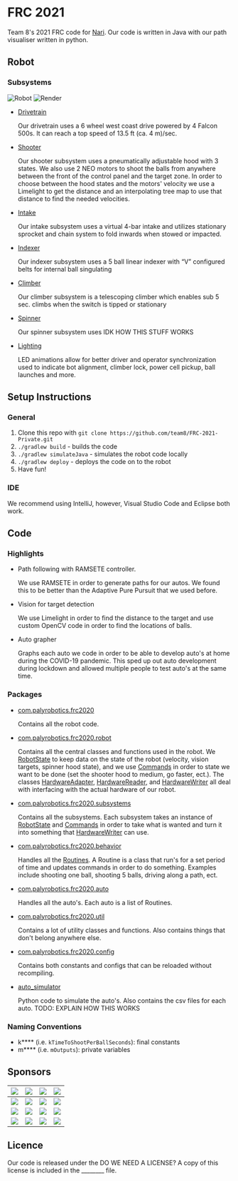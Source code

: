 # FRC 2021

Team 8's 2021 FRC code for [Nari](http://palyrobotics.com/robots/). Our code is written in Java with our path visualiser written in python.

## Robot

### Subsystems

![Robot](https://i.imgur.com/m5wDzObh.jpg)
![Render](http://palyrobotics.com/assets/img/robots/nari.png)

* [Drivetrain](src/main/java/com/palyrobotics/frc2020/subsystems/Drive.java)

    Our drivetrain uses a 6 wheel west coast drive powered by 4 Falcon 500s. It can reach a top speed of 13.5 ft (ca. 4 m)/sec.

* [Shooter](src/main/java/com/palyrobotics/frc2020/subsystems/Shooter.java)

    Our shooter subsystem uses a pneumatically adjustable hood with 3 states. We also use 2 NEO motors to shoot the balls
    from anywhere between the front of the control panel and the target zone. In order to choose between the hood states
    and the motors' velocity we use a Limelight to get the distance and an interpolating tree map to use that distance
    to find the needed velocities.

* [Intake](src/main/java/com/palyrobotics/frc2020/subsystems/Intake.java)

    Our intake subsystem uses a virtual 4-bar intake and utilizes stationary sprocket and chain system to fold inwards
    when stowed or impacted.

* [Indexer](src/main/java/com/palyrobotics/frc2020/subsystems/Indexer.java)

    Our indexer subsystem uses a 5 ball linear indexer with “V” configured belts for internal ball singulating

* [Climber](src/main/java/com/palyrobotics/frc2020/subsystems/Climber.java)

    Our climber subsystem is a telescoping climber which enables sub 5 sec. climbs when the switch is tipped or stationary

* [Spinner](src/main/java/com/palyrobotics/frc2020/subsystems/Spinner.java)

    Our spinner subsystem uses IDK HOW THIS STUFF WORKS

* [Lighting](src/main/java/com/palyrobotics/frc2020/subsystems/Lighting.java)

    LED animations allow for better driver and operator synchronization used to indicate bot alignment, climber lock,
    power cell pickup, ball launches and more.

## Setup Instructions

### General
1. Clone this repo with ``git clone https://github.com/team8/FRC-2021-Private.git``
2. ``./gradlew build`` - builds the code
3. ``./gradlew simulateJava`` - simulates the robot code locally
4. ``./gradlew deploy`` - deploys the code on to the robot
5. Have fun!

### IDE
We recommend using IntelliJ, however, Visual Studio Code and Eclipse both work.

## Code

### Highlights
* Path following with RAMSETE controller.
    
    We use RAMSETE in order to generate paths for our autos. We found this to be better than the Adaptive Pure
    Pursuit that we used before.

* Vision for target detection
    
    We use Limelight in order to find the distance to the target and use custom OpenCV code in order to find the 
    locations of balls.
  
* Auto grapher
    
    Graphs each auto we code in order to be able to develop auto's at home during the COVID-19 pandemic.
    This sped up out auto development during lockdown and allowed multiple people to test auto's at the same time.

### Packages
* [com.palyrobotics.frc2020](src/main/java/com/palyrobotics/frc2020)

    Contains all the robot code.
  
* [com.palyrobotics.frc2020.robot](src/main/java/com/palyrobotics/frc2020/robot)
    
    Contains all the central classes and functions used in the robot. We [RobotState](src/main/java/com/palyrobotics/frc2020/robot/RobotState.java) 
  to keep data on the state of the robot (velocity, vision targets, spinner hood state), and we use
  [Commands](src/main/java/com/palyrobotics/frc2020/robot/Commands.java) in order to state we want to be done
  (set the shooter hood to medium, go faster, ect.). The classes 
  [HardwareAdapter](src/main/java/com/palyrobotics/frc2020/robot/HardwareAdapter.java), 
  [HardwareReader](src/main/java/com/palyrobotics/frc2020/robot/HardwareReader.java), and
  [HardwareWriter](src/main/java/com/palyrobotics/frc2020/robot/HardwareWriter.java)
  all deal with interfacing with the  actual hardware of our robot.
  
* [com.palyrobotics.frc2020.subsystems](src/main/java/com/palyrobotics/frc2020/subsystems)
  
    Contains all the subsystems. Each subsystem takes an instance of [RobotState](src/main/java/com/palyrobotics/frc2020/robot/RobotState.java)
  and [Commands](src/main/java/com/palyrobotics/frc2020/robot/Commands.java) in order to take what is wanted
  and turn it into something that [HardwareWriter](src/main/java/com/palyrobotics/frc2020/robot/HardwareWriter.java) can use.
  
* [com.palyrobotics.frc2020.behavior](src/main/java/com/palyrobotics/frc2020/behavior)
  
    Handles all the [Routines](src/main/java/com/palyrobotics/frc2020/behavior/RoutineBase.java).
  A Routine is a class that run's for a set period of time and updates commands in order to do something.
  Examples include shooting one ball, shooting 5 balls, driving along a path, ect.

* [com.palyrobotics.frc2020.auto](src/main/java/com/palyrobotics/frc2020/auto)
  
    Handles all the auto's. Each auto is a list of Routines.

* [com.palyrobotics.frc2020.util](src/main/java/com/palyrobotics/frc2020/util)
  
    Contains a lot of utility classes and functions. Also contains things that don't belong anywhere else.

* [com.palyrobotics.frc2020.config](src/main/java/com/palyrobotics/frc2020/config)
  
    Contains both constants and configs that can be reloaded without recompiling.

* [auto_simulator](auto_simulator)
  
    Python code to simulate the auto's. Also contains the csv files for each auto. TODO: EXPLAIN HOW THIS WORKS

### Naming Conventions

* k**** (i.e. ``kTimeToShootPerBallSeconds``): final constants
* m**** (i.e. ``mOutputs``): private variables

## Sponsors

|![](http://palyrobotics.com/assets/img/sponsors/BayerFund.png)|![](http://palyrobotics.com/assets/img/sponsors/KLA.png)|![](http://palyrobotics.com/assets/img/sponsors/TEconnectivity.png)|![](http://palyrobotics.com/assets/img/sponsors/apple.svg)|
| --- | --- | --- | --- |
|![](http://palyrobotics.com/assets/img/sponsors/GHF.jpg)|![](http://palyrobotics.com/assets/img/sponsors/Intuitive_Foundation.png)|![](http://palyrobotics.com/assets/img/sponsors/arm.png)|![](http://palyrobotics.com/assets/img/sponsors/NASA.png)|
|![](http://palyrobotics.com/assets/img/sponsors/d&k.gif)|![](http://palyrobotics.com/assets/img/sponsors/markforged.png)|![](http://palyrobotics.com/assets/img/sponsors/solidworks.png)|![](http://palyrobotics.com/assets/img/sponsors/dropbox.jpg)|
|![](http://palyrobotics.com/assets/img/sponsors/kirks.png)|![](http://palyrobotics.com/assets/img/sponsors/Asiain_Box.jpeg)|![](http://palyrobotics.com/assets/img/sponsors/robby.png)|![](http://palyrobotics.com/assets/img/sponsors/emotiv.png)|

## Licence

Our code is released under the DO WE NEED A LICENSE? A copy of this license is included in the ________ file.